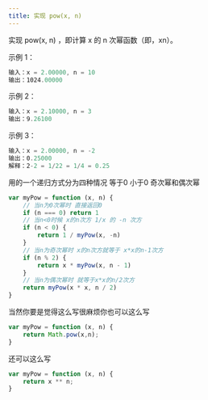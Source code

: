 ```yaml
---
title: 实现 pow(x, n)
---
```


实现 pow(x, n) ，即计算 x 的 n 次幂函数（即，xn）。

示例 1：

```js
输入：x = 2.00000, n = 10
输出：1024.00000
```

示例 2：

```js
输入：x = 2.10000, n = 3
输出：9.26100
```

示例 3：

```js
输入：x = 2.00000, n = -2
输出：0.25000
解释：2-2 = 1/22 = 1/4 = 0.25
```

用的一个递归方式分为四种情况 等于0 小于0 奇次幂和偶次幂

```js
var myPow = function (x, n) {
    // 当n为0次幂时 直接返回0
    if (n === 0) return 1 
    // 当n<0时候 x的n次方 1/x 的 -n 次方 
    if (n < 0) {
        return 1 / myPow(x, -n)
    }
    // 当n为奇次幂时 x的n次方就等于 x*x的n-1次方
    if (n % 2) {    
        return x * myPow(x, n - 1)
    }
    // 当n为偶次幂时 就等于x*x的n/2次方 
    return myPow(x * x, n / 2)
}
```



当然你要是觉得这么写很麻烦你也可以这么写

```js
var myPow = function (x, n) {
    return Math.pow(x,n);
}
```

还可以这么写

```js
var myPow = function (x, n) {
    return x ** n;
}
```

